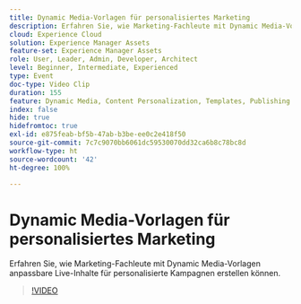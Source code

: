```yaml
---
title: Dynamic Media-Vorlagen für personalisiertes Marketing
description: Erfahren Sie, wie Marketing-Fachleute mit Dynamic Media-Vorlagen anpassbare Live-Inhalte für personalisierte Kampagnen erstellen können.
cloud: Experience Cloud
solution: Experience Manager Assets
feature-set: Experience Manager Assets
role: User, Leader, Admin, Developer, Architect
level: Beginner, Intermediate, Experienced
type: Event
doc-type: Video Clip
duration: 155
feature: Dynamic Media, Content Personalization, Templates, Publishing
index: false
hide: true
hidefromtoc: true
exl-id: e875feab-bf5b-47ab-b3be-ee0c2e418f50
source-git-commit: 7c7c9070bb6061dc59530070dd32ca6b8c78bc8d
workflow-type: ht
source-wordcount: '42'
ht-degree: 100%

---
```


# Dynamic Media-Vorlagen für personalisiertes Marketing

Erfahren Sie, wie Marketing-Fachleute mit Dynamic Media-Vorlagen anpassbare Live-Inhalte für personalisierte Kampagnen erstellen können.

>[!VIDEO](https://video.tv.adobe.com/v/3459241/?learn=on&enablevpops)
